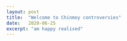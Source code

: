 ```yaml
---
layout: post
title:  "Welcome to Chinmoy controversies"
date:   2020-06-25
excerpt: "am happy realised"
---
```

